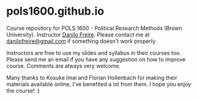 # pols1600.github.io

Course repository for POLS 1600 - Political Research Methods (Brown University). Instructor [Danilo Freire](https://danilofreire.github.io). Please contact me at [danilofreire@gmail.com](mailto:danilofreire@gmail.com) if something doesn't work properly.

Instructors are free to use my slides and syllabus in their courses too. Please send me an email if you have any suggestion on how to improve course. Comments are always very welcome. 

Many thanks to Kosuke Imai and Florian Hollenbach for making their materials available online, I've benefited a lot from them. 
I hope you enjoy the course! :)
